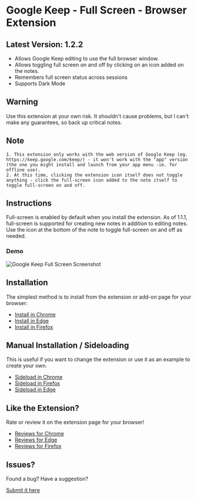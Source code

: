 # Google Keep - Full Screen - Browser Extension

## Latest Version: 1.2.2
 - Allows Google Keep editing to use the full browser window.
 - Allows toggling full screen on and off by clicking on an icon added on the notes.
 - Remembers full screen status across sessions
 - Supports Dark Mode

## Warning
Use this extension at your own risk. It shouldn't cause problems, but I can't make any guarantees, so back up critical notes.

## Note
    1. This extension only works with the web version of Google Keep (eg. https://keep.google.com/keep/) - it won't work with the "app" version (the one you might install and launch from your app menu -ie. for offline use).
    2. At this time, clicking the extension icon itself does not toggle anything - click the full-screen icon added to the note itself to toggle full-screen on and off.

## Instructions
Full-screen is enabled by default when you install the extension.  As of 1.1.1, full-screen is
supported for creating new notes in addition to editing notes.  Use the icon at the bottom of the note to toggle full-screen on and off as needed.

### Demo
![Google Keep Full Screen Screenshot](https://raw.githubusercontent.com/chrisputnam9/chrome-google-keep-full-screen/master/images/demo_1.2.1.gif)

## Installation
The simplest method is to install from the extension or add-on page for your browser:
 - [Install in Chrome](https://chrome.google.com/webstore/detail/kcfmkpjpemonceecfpgamaahlkfpjhdk)
 - [Install in Edge](https://microsoftedge.microsoft.com/addons/detail/google-keep-full-screen/mfbggeknlmaadiommcbkidgofgkmdakf)
 - [Install in Firefox](https://addons.mozilla.org/en-US/firefox/addon/google-keep-full-screen-edit/)

## Manual Installation / Sideloading
This is useful if you want to change the extension or use it as an example to create your own.

 - [Sideload in Chrome](https://developer.chrome.com/docs/extensions/mv3/getstarted/#unpacked)
 - [Sideload in Firefox](https://developer.mozilla.org/en-US/docs/Mozilla/Add-ons/WebExtensions/Your_first_WebExtension#installing)
 - [Sideload in Edge](https://docs.microsoft.com/en-us/microsoft-edge/extensions-chromium/getting-started/extension-sideloading)

## Like the Extension?
Rate or review it on the extension page for your browser!
 - [Reviews for Chrome](https://chrome.google.com/webstore/detail/kcfmkpjpemonceecfpgamaahlkfpjhdk)
 - [Reviews for Edge](https://microsoftedge.microsoft.com/addons/detail/google-keep-full-screen/mfbggeknlmaadiommcbkidgofgkmdakf)
 - [Reviews for Firefox](https://addons.mozilla.org/en-US/firefox/addon/google-keep-full-screen-edit/)

## Issues?
Found a bug? Have a suggestion?

[Submit it here](https://github.com/chrisputnam9/chrome-google-keep-full-screen/issues)
